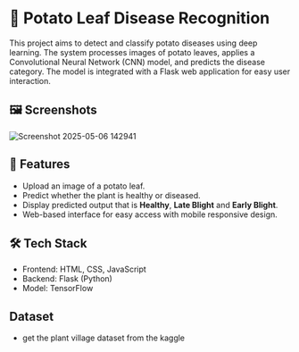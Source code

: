 # 🥔 Potato Leaf Disease Recognition
This project aims to detect and classify potato diseases using deep learning. The system processes images of potato leaves, applies a Convolutional Neural Network (CNN) model, and predicts the disease category. The model is integrated with a Flask web application for easy user interaction.

## 🖼️ Screenshots
![Screenshot 2025-05-06 142941](https://github.com/user-attachments/assets/5e22747b-9019-4144-8201-6b080d8a7489)

## 🚀 Features
 -  Upload an image of a potato leaf.
 -  Predict whether the plant is healthy or diseased.
 -  Display predicted output that is **Healthy**, **Late Blight** and **Early Blight**.
 -  Web-based interface for easy access with mobile responsive design.

## 🛠️ Tech Stack
 - Frontend: HTML, CSS, JavaScript
 - Backend: Flask (Python)
 - Model: TensorFlow
## Dataset
 - get the plant village dataset from the kaggle
